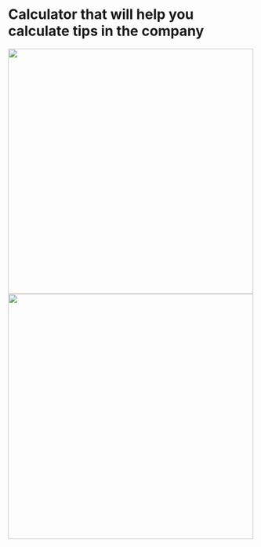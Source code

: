 <div>
<h1>Calculator that will help you calculate tips in the company</>
 </div>
 <img src="https://sun9-east.userapi.com/sun9-57/s/v1/if2/XVwbBzcpEjFH1ap6L-GBmsw0u8RkH1iNWuZkx7k94BHVcAXgZJ_nqp6qDdlVzFJQhpzkadsN2AKv89MLqnliftxU.jpg?size=828x1792&quality=96&type=album" height="500" align="center"/>
<img src="https://sun9-north.userapi.com/sun9-86/s/v1/if2/5ljoqU73mlDSd-y8qeEsG8wfMm2HC5TyKZ7n-Ztcno7l-MI7y_G3Wwhrd17FvqjYO71lfwgHkVOVbuScjHHgLTXA.jpg?size=828x1792&quality=96&type=album" height="500" align="center"/>
